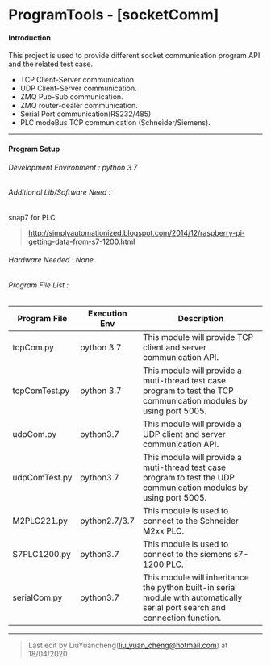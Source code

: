 # ProgramTools - [socketComm] 
#### Introduction

This project is used to provide different socket communication program API and the related test case. 

- TCP Client-Server communication. 
- UDP Client-Server communication.
- ZMQ Pub-Sub communication. 
- ZMQ router-dealer communication.
- Serial Port communication(RS232/485)
- PLC modeBus TCP communication (Schneider/Siemens).



------

#### Program Setup

###### Development Environment : python 3.7

###### Additional Lib/Software Need : 

snap7 for PLC

> http://simplyautomationized.blogspot.com/2014/12/raspberry-pi-getting-data-from-s7-1200.html

###### Hardware Needed : None

###### Program File List :

| Program File  | Execution Env | Description                                                  |
| ------------- | ------------- | ------------------------------------------------------------ |
| tcpCom.py     | python 3.7    | This module will provide TCP client and server communication API. |
| tcpComTest.py | python 3.7    | This module will provide a muti-thread test case program to test the TCP communication modules by using port 5005. |
| udpCom.py     | python3.7     | This module will provide a UDP client and server communication API. |
| udpComTest.py | python3.7     | This module will provide a muti-thread test case program to test the UDP communication modules by using port 5005. |
| M2PLC221.py   | python2.7/3.7 | This module is used to connect to the Schneider M2xx PLC.    |
| S7PLC1200.py  | python3.7     | This module is used to connect to the siemens s7-1200 PLC.   |
| serialCom.py  | python3.7     | This module will inheritance the python built-in serial module with automatically serial port search and connection function. |



------

> Last edit by LiuYuancheng(liu_yuan_cheng@hotmail.com) at 18/04/2020